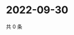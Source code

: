 # 2022-09-30

共 0 条

<!-- BEGIN WEIBO -->
<!-- 最后更新时间 Fri Sep 30 2022 19:02:28 GMT+0800 (China Standard Time) -->

<!-- END WEIBO -->
